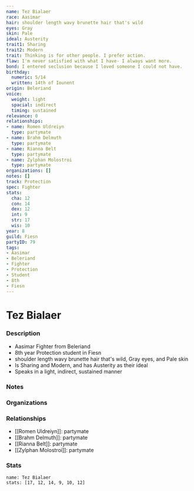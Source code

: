 ```yaml
---
name: Tez Bialaer
race: Aasimar
hair: shoulder length wavy brunette hair that's wild
eyes: Gray
skin: Pale
ideal: Austerity
trait1: Sharing
trait2: Modern
trait: Thinking is for other people. I prefer action.
flaw: I'm never satisfied with what I have- I always want more.
bond: I entered seclusion because I loved someone I could not have.
birthday:
  numeric: 5/14
  written: 14th of Iounent
origin: Beleriand
voice:
  weight: light
  spacial: indirect
  timing: sustained
relevance: 0
relationships:
- name: Romen Uldreiyn
  type: partymate
- name: Brahm Delmuth
  type: partymate
- name: Rianna Belt
  type: partymate
- name: Zylphan Molostroi
  type: partymate
organizations: []
notes: []
track: Protection
spec: Fighter
stats:
  cha: 12
  con: 14
  dex: 12
  int: 9
  str: 17
  wis: 10
year: 8
guild: Fiesn
partyID: 79
tags:
- Aasimar
- Beleriand
- Fighter
- Protection
- Student
- 8th
- Fiesn
---
```

# Tez Bialaer
### Description
- Aasimar Fighter from Beleriand
- 8th year Protection student in Fiesn
- shoulder length wavy brunette hair that's wild, Gray eyes, and Pale skin
- Is Sharing and Modern, and has Austerity as their ideal
- Speaks in a light, indirect, sustained manner

### Notes

### Organizations

### Relationships
- [[Romen Uldreiyn]]: partymate
- [[Brahm Delmuth]]: partymate
- [[Rianna Belt]]: partymate
- [[Zylphan Molostroi]]: partymate

### Stats
```statblock
name: Tez Bialaer
stats: [17, 12, 14, 9, 10, 12]
```